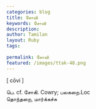 ```yaml
---
categories: blog
title: சோவி
keywords: சோவி
description: 
author: Tamilan
layout: Ruby
tags: 
 
permalink: சோவி
featured: /images/ttak-48.png
---
```

  
[ cōvi ]  
  
பெ. cf. சோகி. Cowry; பலகறை.Loc  
தொந்தறை, மார்க்கச்சு